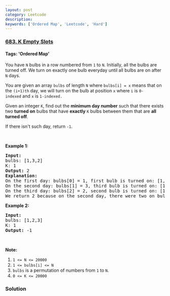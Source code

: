 ```yaml
---
layout: post
category: Leetcode
description: 
keywords: ['Ordered Map', 'Leetcode', 'Hard']
---
```

### [683. K Empty Slots](https://leetcode.com/problems/k-empty-slots)

#### Tags: 'Ordered Map'

<div class="content__u3I1 question-content__JfgR"><div><p>You have <code>N</code> bulbs in a row numbered from <code>1</code> to <code>N</code>. Initially, all the bulbs are turned off. We turn on exactly one bulb everyday until all bulbs are on after <code>N</code> days.</p>
<p>You are given an array <code>bulbs</code> of length <code>N</code> where <code>bulbs[i] = x</code> means that on the <code>(i+1)th</code> day, we will turn on the bulb at position <code>x</code> where <code>i</code> is <code>0-indexed</code> and <code>x</code> is <code>1-indexed.</code></p>
<p>Given an integer <code>K</code>, find out the <strong>minimum day number</strong> such that there exists two <strong>turned on</strong> bulbs that have <strong>exactly</strong> <code>K</code> bulbs between them that are <strong>all turned off</strong>.</p>
<p>If there isn't such day, return <code>-1</code>.</p>
<p> </p>
<p><b>Example 1:</b></p>
<pre><b>Input:</b> 
bulbs: [1,3,2]
K: 1
<b>Output:</b> 2
<b>Explanation:</b>
On the first day: bulbs[0] = 1, first bulb is turned on: [1,0,0]
On the second day: bulbs[1] = 3, third bulb is turned on: [1,0,1]
On the third day: bulbs[2] = 2, second bulb is turned on: [1,1,1]
We return 2 because on the second day, there were two on bulbs with one off bulb between them.
</pre>
<p><b>Example 2:</b></p>
<pre><b>Input:</b> 
bulbs: [1,2,3]
K: 1
<b>Output:</b> -1
</pre>
<p> </p>
<p><b>Note:</b></p>
<ol>
<li><code>1 &lt;= N &lt;= 20000</code></li>
<li><code>1 &lt;= bulbs[i] &lt;= N</code></li>
<li><code>bulbs</code> is a permutation of numbers from <code>1</code> to <code>N</code>.</li>
<li><code>0 &lt;= K &lt;= 20000</code></li>
</ol>
</div></div>

### Solution
